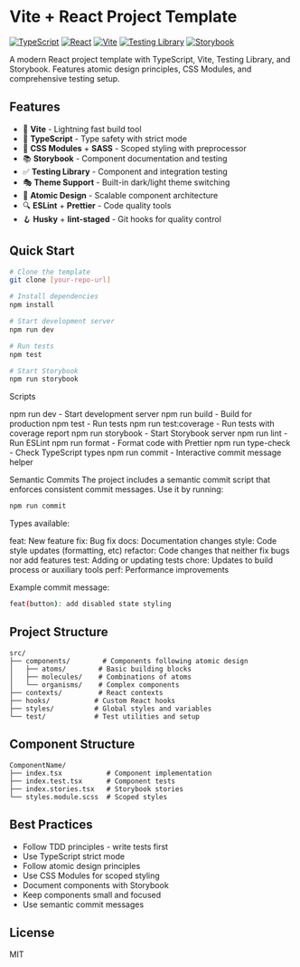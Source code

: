 # Vite + React Project Template

[![TypeScript](https://img.shields.io/badge/TypeScript-5.6.3-blue.svg)](https://www.typescriptlang.org/)
[![React](https://img.shields.io/badge/React-18.3.1-blue.svg)](https://reactjs.org/)
[![Vite](https://img.shields.io/badge/Vite-5.4.10-blue.svg)](https://vitejs.dev/)
[![Testing Library](https://img.shields.io/badge/Testing%20Library-16.0.1-blue.svg)](https://testing-library.com/)
[![Storybook](https://img.shields.io/badge/Storybook-8.4.2-blue.svg)](https://storybook.js.org/)

A modern React project template with TypeScript, Vite, Testing Library, and Storybook. Features atomic design
principles, CSS Modules, and comprehensive testing setup.

## Features

- 🚀 **Vite** - Lightning fast build tool
- 📝 **TypeScript** - Type safety with strict mode
- 🎨 **CSS Modules** + **SASS** - Scoped styling with preprocessor
- 📚 **Storybook** - Component documentation and testing
- ✅ **Testing Library** - Component and integration testing
- 🎭 **Theme Support** - Built-in dark/light theme switching
- 📐 **Atomic Design** - Scalable component architecture
- 🔍 **ESLint** + **Prettier** - Code quality tools
- 🪝 **Husky** + **lint-staged** - Git hooks for quality control

## Quick Start

```bash
# Clone the template
git clone [your-repo-url]

# Install dependencies
npm install

# Start development server
npm run dev

# Run tests
npm test

# Start Storybook
npm run storybook
```

Scripts

npm run dev - Start development server
npm run build - Build for production
npm test - Run tests
npm run test:coverage - Run tests with coverage report
npm run storybook - Start Storybook server
npm run lint - Run ESLint
npm run format - Format code with Prettier
npm run type-check - Check TypeScript types
npm run commit - Interactive commit message helper

Semantic Commits
The project includes a semantic commit script that enforces consistent commit messages. Use it by running:

```bash
npm run commit
```

Types available:

feat: New feature
fix: Bug fix
docs: Documentation changes
style: Code style updates (formatting, etc)
refactor: Code changes that neither fix bugs nor add features
test: Adding or updating tests
chore: Updates to build process or auxiliary tools
perf: Performance improvements

Example commit message:

```bash
feat(button): add disabled state styling
```

## Project Structure

```
src/
├── components/        # Components following atomic design
│   ├── atoms/        # Basic building blocks
│   ├── molecules/    # Combinations of atoms
│   └── organisms/    # Complex components
├── contexts/         # React contexts
├── hooks/           # Custom React hooks
├── styles/          # Global styles and variables
└── test/            # Test utilities and setup
```

## Component Structure

```
ComponentName/
├── index.tsx           # Component implementation
├── index.test.tsx      # Component tests
├── index.stories.tsx   # Storybook stories
└── styles.module.scss  # Scoped styles
```

## Best Practices

- Follow TDD principles - write tests first
- Use TypeScript strict mode
- Follow atomic design principles
- Use CSS Modules for scoped styling
- Document components with Storybook
- Keep components small and focused
- Use semantic commit messages

## License

MIT